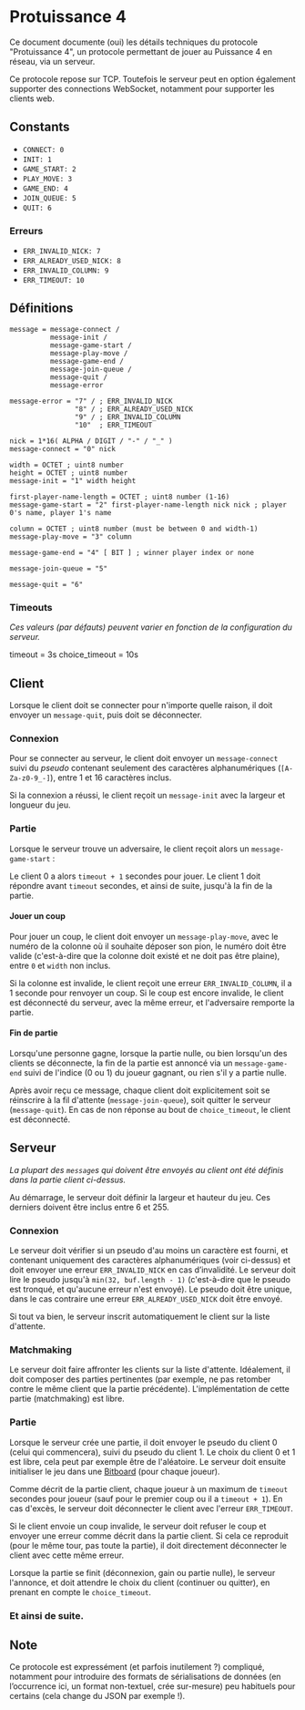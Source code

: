 # Protuissance 4

Ce document documente (oui) les détails techniques du protocole "Protuissance 4", un protocole permettant de jouer au Puissance 4 en réseau, via un serveur.

Ce protocole repose sur TCP. Toutefois le serveur peut en option également supporter des connections WebSocket, notamment pour supporter les clients web.

## Constants
- `CONNECT: 0`
- `INIT: 1`
- `GAME_START: 2`
- `PLAY_MOVE: 3`
- `GAME_END: 4`
- `JOIN_QUEUE: 5`
- `QUIT: 6`
### Erreurs
- `ERR_INVALID_NICK: 7`
- `ERR_ALREADY_USED_NICK: 8`
- `ERR_INVALID_COLUMN: 9`
- `ERR_TIMEOUT: 10`

## Définitions
```abnf
message = message-connect /
          message-init /
          message-game-start /
          message-play-move /
          message-game-end /
          message-join-queue /
          message-quit /
          message-error

message-error = "7" / ; ERR_INVALID_NICK
                "8" / ; ERR_ALREADY_USED_NICK
                "9" / ; ERR_INVALID_COLUMN
                "10"  ; ERR_TIMEOUT

nick = 1*16( ALPHA / DIGIT / "-" / "_" )
message-connect = "0" nick

width = OCTET ; uint8 number
height = OCTET ; uint8 number
message-init = "1" width height

first-player-name-length = OCTET ; uint8 number (1-16)
message-game-start = "2" first-player-name-length nick nick ; player 0's name, player 1's name

column = OCTET ; uint8 number (must be between 0 and width-1)
message-play-move = "3" column

message-game-end = "4" [ BIT ] ; winner player index or none

message-join-queue = "5"

message-quit = "6"
```
### Timeouts
*Ces valeurs (par défauts) peuvent varier en fonction de la configuration du serveur.*

timeout = 3s
choice_timeout = 10s

## Client

Lorsque le client doit se connecter pour n'importe quelle raison, il doit envoyer un `message-quit`, puis doit se déconnecter.

### Connexion
Pour se connecter au serveur, le client doit envoyer un `message-connect` suivi du *pseudo* contenant seulement des caractères alphanumériques (`[A-Za-z0-9_-]`), entre 1 et 16 caractères inclus.

Si la connexion a réussi, le client reçoit un `message-init` avec la largeur et longueur du jeu.

### Partie
Lorsque le serveur trouve un adversaire, le client reçoit alors un `message-game-start` :

Le client 0 a alors `timeout + 1` secondes pour jouer. Le client 1 doit répondre avant `timeout` secondes, et ainsi de suite, jusqu'à la fin de la partie.

#### Jouer un coup
Pour jouer un coup, le client doit envoyer un `message-play-move`, avec le numéro de la colonne où il souhaite déposer son pion, le numéro doit être valide (c'est-à-dire que la colonne doit existé et ne doit pas être plaine), entre `0` et `width` non inclus.

Si la colonne est invalide, le client reçoit une erreur `ERR_INVALID_COLUMN`, il a 1 seconde pour renvoyer un coup. Si le coup est encore invalide, le client est déconnecté du serveur, avec la même erreur, et l'adversaire remporte la partie.

#### Fin de partie
Lorsqu'une personne gagne, lorsque la partie nulle, ou bien lorsqu'un des clients se déconnecte, la fin de la partie est annoncé via un `message-game-end` suivi de l'indice (0 ou 1) du joueur gagnant, ou rien s'il y a partie nulle.

Après avoir reçu ce message, chaque client doit explicitement soit se réinscrire à la fil d'attente (`message-join-queue`), soit quitter le serveur (`message-quit`). En cas de non réponse au bout de `choice_timeout`, le client est déconnecté.

## Serveur

*La plupart des `message`s qui doivent être envoyés au client ont été définis dans la partie client ci-dessus.*

Au démarrage, le serveur doit définir la largeur et hauteur du jeu. Ces derniers doivent être inclus entre 6 et 255.

### Connexion
Le serveur doit vérifier si un pseudo d'au moins un caractère est fourni, et contenant uniquement des caractères alphanumériques (voir ci-dessus) et doit envoyer une erreur `ERR_INVALID_NICK` en cas d’invalidité. Le serveur doit lire le pseudo jusqu'à `min(32, buf.length - 1)` (c'est-à-dire que le pseudo est tronqué, et qu'aucune erreur n'est envoyé).
Le pseudo doit être unique, dans le cas contraire une erreur `ERR_ALREADY_USED_NICK` doit être envoyé.

Si tout va bien, le serveur inscrit automatiquement le client sur la liste d'attente.

### Matchmaking
Le serveur doit faire affronter les clients sur la liste d'attente. Idéalement, il doit composer des parties pertinentes (par exemple, ne pas retomber contre le même client que la partie précédente). L'implémentation de cette partie (matchmaking) est libre.

### Partie
Lorsque le serveur crée une partie, il doit envoyer le pseudo du client 0 (celui qui commencera), suivi du pseudo du client 1. Le choix du client 0 et 1 est libre, cela peut par exemple être de l'aléatoire.
Le serveur doit ensuite initialiser le jeu dans une [Bitboard](https://en.wikipedia.org/wiki/Bitboard) (pour chaque joueur).

Comme décrit de la partie client, chaque joueur à un maximum de `timeout` secondes pour joueur (sauf pour le premier coup ou il a `timeout + 1`). En cas d'excès, le serveur doit déconnecter le client avec l'erreur `ERR_TIMEOUT`.

Si le client envoie un coup invalide, le serveur doit refuser le coup et envoyer une erreur comme décrit dans la partie client. Si cela ce reproduit (pour le même tour, pas toute la partie), il doit directement déconnecter le client avec cette même erreur.

Lorsque la partie se finit (déconnexion, gain ou partie nulle), le serveur l'annonce, et doit attendre le choix du client (continuer ou quitter), en prenant en compte le `choice_timeout`.

### Et ainsi de suite.

## Note
Ce protocole est expressément (et parfois inutilement ?) compliqué, notamment pour introduire des formats de sérialisations de données (en l’occurrence ici, un format non-textuel, crée sur-mesure) peu habituels pour certains (cela change du JSON par exemple !).
